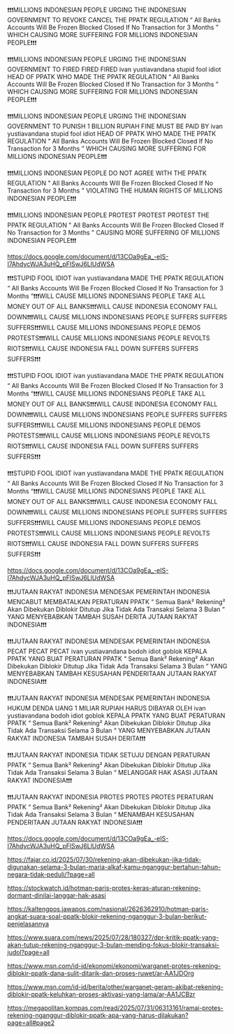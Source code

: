 ❗️❗️❗️MILLIONS INDONESIAN PEOPLE URGING THE INDONESIAN GOVERNMENT TO REVOKE CANCEL THE PPATK REGULATION “ All Banks Accounts Will Be Frozen Blocked Closed If No Transaction for 3 Months ” WHICH CAUSING MORE SUFFERING FOR MILLIONS INDONESIAN PEOPLE❗️❗️❗️

❗️❗️❗️MILLIONS INDONESIAN PEOPLE URGING THE INDONESIAN GOVERNMENT TO FIRED FIRED FIRED ivan yustiavandana stupid fool idiot HEAD OF PPATK WHO MADE THE PPATK REGULATION “ All Banks Accounts Will Be Frozen Blocked Closed If No Transaction for 3 Months ” WHICH CAUSING MORE SUFFERING FOR MILLIONS INDONESIAN PEOPLE❗️❗️❗️

❗️❗️❗️MILLIONS INDONESIAN PEOPLE URGING THE INDONESIAN GOVERNMENT TO PUNISH 1 BILLION RUPIAH FINE MUST BE PAID BY ivan yustiavandana stupid fool idiot HEAD OF PPATK WHO MADE THE PPATK REGULATION “ All Banks Accounts Will Be Frozen Blocked Closed If No Transaction for 3 Months ” WHICH CAUSING MORE SUFFERING FOR MILLIONS INDONESIAN PEOPLE❗️❗️❗️

❗️❗️❗️MILLIONS INDONESIAN PEOPLE DO NOT AGREE WITH THE PPATK REGULATION " All Banks Accounts Will Be Frozen Blocked Closed If No Transaction for 3 Months " VIOLATING THE HUMAN RIGHTS OF MILLIONS INDONESIAN PEOPLE❗️❗️❗️

❗️❗️❗️MILLIONS INDONESIAN PEOPLE PROTEST PROTEST PROTEST THE PPATK REGULATION " All Banks Accounts Will Be Frozen Blocked Closed If No Transaction for 3 Months " CAUSING MORE SUFFERING OF MILLIONS INDONESIAN PEOPLE❗️❗️❗️

https://docs.google.com/document/d/13COa9gEa_-eIS-I7AhdycWJA3uHQ_pFlSwJ6LlUdWSA

❗️❗️❗️STUPID FOOL IDIOT ivan yustiavandana MADE THE PPATK REGULATION “ All Banks Accounts Will Be Frozen Blocked Closed If No Transaction for 3 Months “❗️❗️❗️WILL CAUSE MILLIONS INDONESIANS PEOPLE TAKE ALL MONEY OUT OF ALL BANKS❗️❗️❗️WILL CAUSE INDONESIA ECONOMY FALL DOWN❗️❗️❗️WILL CAUSE MILLIONS INDONESIANS PEOPLE SUFFERS SUFFERS SUFFERS❗️❗️❗️WILL CAUSE MILLIONS INDONESIANS PEOPLE DEMOS PROTESTS❗️❗️❗️WILL CAUSE MILLIONS INDONESIANS PEOPLE REVOLTS RIOTS❗️❗️❗️WILL CAUSE INDONESIA FALL DOWN SUFFERS SUFFERS SUFFERS❗️❗️❗️

❗️❗️❗️STUPID FOOL IDIOT ivan yustiavandana MADE THE PPATK REGULATION “ All Banks Accounts Will Be Frozen Blocked Closed If No Transaction for 3 Months “❗️❗️❗️WILL CAUSE MILLIONS INDONESIANS PEOPLE TAKE ALL MONEY OUT OF ALL BANKS❗️❗️❗️WILL CAUSE INDONESIA ECONOMY FALL DOWN❗️❗️❗️WILL CAUSE MILLIONS INDONESIANS PEOPLE SUFFERS SUFFERS SUFFERS❗️❗️❗️WILL CAUSE MILLIONS INDONESIANS PEOPLE DEMOS PROTESTS❗️❗️❗️WILL CAUSE MILLIONS INDONESIANS PEOPLE REVOLTS RIOTS❗️❗️❗️WILL CAUSE INDONESIA FALL DOWN SUFFERS SUFFERS SUFFERS❗️❗️❗️

❗️❗️❗️STUPID FOOL IDIOT ivan yustiavandana MADE THE PPATK REGULATION “ All Banks Accounts Will Be Frozen Blocked Closed If No Transaction for 3 Months “❗️❗️❗️WILL CAUSE MILLIONS INDONESIANS PEOPLE TAKE ALL MONEY OUT OF ALL BANKS❗️❗️❗️WILL CAUSE INDONESIA ECONOMY FALL DOWN❗️❗️❗️WILL CAUSE MILLIONS INDONESIANS PEOPLE SUFFERS SUFFERS SUFFERS❗️❗️❗️WILL CAUSE MILLIONS INDONESIANS PEOPLE DEMOS PROTESTS❗️❗️❗️WILL CAUSE MILLIONS INDONESIANS PEOPLE REVOLTS RIOTS❗️❗️❗️WILL CAUSE INDONESIA FALL DOWN SUFFERS SUFFERS SUFFERS❗️❗️❗️

https://docs.google.com/document/d/13COa9gEa_-eIS-I7AhdycWJA3uHQ_pFlSwJ6LlUdWSA

❗️❗️❗️JUTAAN RAKYAT INDONESIA MENDESAK PEMERINTAH INDONESIA MENCABUT MEMBATALKAN PERATURAN PPATK “ Semua Bank² Rekening² Akan Dibekukan Diblokir Ditutup Jika Tidak Ada Transaksi Selama 3 Bulan “ YANG MENYEBABKAN TAMBAH SUSAH DERITA JUTAAN RAKYAT INDONESIA❗️❗️❗️

❗️❗️❗️JUTAAN RAKYAT INDONESIA MENDESAK PEMERINTAH INDONESIA PECAT PECAT PECAT ivan yustiavandana bodoh idiot goblok KEPALA PPATK YANG BUAT PERATURAN PPATK “ Semua Bank² Rekening² Akan Dibekukan Diblokir Ditutup Jika Tidak Ada Transaksi Selama 3 Bulan “ YANG MENYEBABKAN TAMBAH KESUSAHAN PENDERITAAN JUTAAN RAKYAT INDONESIA❗️❗️❗️

❗️❗️❗️JUTAAN RAKYAT INDONESIA MENDESAK PEMERINTAH INDONESIA HUKUM DENDA UANG 1 MILIAR RUPIAH HARUS DIBAYAR OLEH ivan yustiavandana bodoh idiot goblok KEPALA PPATK YANG BUAT PERATURAN PPATK “ Semua Bank² Rekening² Akan Dibekukan Diblokir Ditutup Jika Tidak Ada Transaksi Selama 3 Bulan “ YANG MENYEBABKAN JUTAAN RAKYAT INDONESIA TAMBAH SUSAH DERITA❗️❗️❗️

❗️❗️❗️JUTAAN RAKYAT INDONESIA TIDAK SETUJU DENGAN PERATURAN PPATK “ Semua Bank² Rekening² Akan Dibekukan Diblokir Ditutup Jika Tidak Ada Transaksi Selama 3 Bulan “ MELANGGAR HAK ASASI JUTAAN RAKYAT INDONESIA❗️❗️❗️

❗️❗️❗️JUTAAN RAKYAT INDONESIA PROTES PROTES PROTES PERATURAN PPATK “ Semua Bank² Rekening² Akan Dibekukan Diblokir Ditutup Jika Tidak Ada Transaksi Selama 3 Bulan “ MENAMBAH KESUSAHAN PENDERITAAN JUTAAN RAKYAT INDONESIA❗️❗️❗️

https://docs.google.com/document/d/13COa9gEa_-eIS-I7AhdycWJA3uHQ_pFlSwJ6LlUdWSA

https://fajar.co.id/2025/07/30/rekening-akan-dibekukan-jika-tidak-digunakan-selama-3-bulan-maria-alkaf-kamu-nganggur-bertahun-tahun-negara-tidak-peduli/?page=all

https://stockwatch.id/hotman-paris-protes-keras-aturan-rekening-dormant-dinilai-langgar-hak-asasi

https://kaltengpos.jawapos.com/nasional/2626362910/hotman-paris-angkat-suara-soal-ppatk-blokir-rekening-nganggur-3-bulan-berikut-penjelasannya

https://www.suara.com/news/2025/07/28/180327/dpr-kritik-ppatk-yang-akan-tutup-rekening-nganggur-3-bulan-mending-fokus-blokir-transaksi-judol?page=all

https://www.msn.com/id-id/ekonomi/ekonomi/warganet-protes-rekening-diblokir-ppatk-dana-sulit-ditarik-dan-proses-ruwet/ar-AA1JDOrg

https://www.msn.com/id-id/berita/other/warganet-geram-akibat-rekening-diblokir-ppatk-keluhkan-proses-aktivasi-yang-lama/ar-AA1JCBzr

https://megapolitan.kompas.com/read/2025/07/31/06313161/ramai-protes-rekening-nganggur-diblokir-ppatk-apa-yang-harus-dilakukan?page=all#page2
